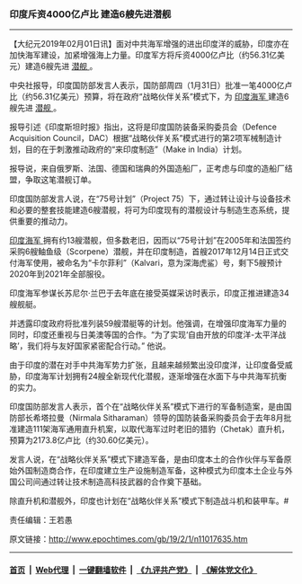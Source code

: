 ### 印度斥资4000亿卢比 建造6艘先进潜舰
------------------------

<p>
 【大纪元2019年02月01日讯】面对中共海军增强的进出印度洋的威胁，印度亦在加快海军建设，加紧增强海上力量。印度军方将斥资4000亿卢比（约56.31亿美元）建造6艘先进
 <a href="http://www.epochtimes.com/gb/tag/%E6%BD%9C%E8%88%B0.html">
  潜舰
 </a>
 。
</p>
<p>
 中央社报导，印度国防部发言人表示，国防部周四（1月31日）批准一笔4000亿卢比（约56.31亿美元）预算，将在政府“战略伙伴关系”模式下，为
 <a href="http://www.epochtimes.com/gb/tag/%E5%8D%B0%E5%BA%A6%E6%B5%B7%E5%86%9B.html">
  印度海军
 </a>
 建造6艘先进
 <a href="http://www.epochtimes.com/gb/tag/%E6%BD%9C%E8%88%B0.html">
  潜舰
 </a>
 。
</p>
<p>
 报导引述《印度斯坦时报》指出，这将是印度国防装备采购委员会（Defence Acquisition Council，DAC）根据“战略伙伴关系”模式进行的第2项军械制造计划，目的在于刺激推动政府的“来印度制造”（Make in India）计划。
</p>
<p>
 报导说，来自俄罗斯、法国、德国和瑞典的外国造船厂，正考虑与印度的造船厂结盟，争取这笔潜舰订单。
</p>
<p>
 印度国防部发言人说，在“75号计划”（Project 75）下，通过转让设计与设备技术和必要的整套技能建造6艘潜舰，将可为印度现有的潜舰设计与制造生态系统，提供重要的推动力。
</p>
<p>
 <a href="http://www.epochtimes.com/gb/tag/%E5%8D%B0%E5%BA%A6%E6%B5%B7%E5%86%9B.html">
  印度海军
 </a>
 拥有约13艘潜舰，但多数老旧，因而以“75号计划”在2005年和法国签约采购6艘鲉鱼级（Scorpene）潜舰，并在印度制造，首艘2017年12月14日正式交付海军使用，被命名为“卡尔菲利”（Kalvari，意为深海虎鲨）号，剩下5艘预计2020年到2021年全部服役。
</p>
<p>
 印度海军参谋长苏尼尔·兰巴于去年底在接受英媒采访时表示，印度正推进建造34艘舰艇。
</p>
<p>
 并透露印度政府将批准列装59艘潜艇等的计划。他强调，在增强印度海军力量的同时，印度还重视与日美澳等国的合作。“为了实现‘自由开放的印度洋-太平洋战略’，我们将与友好国家紧密配合行动。” 他说。
</p>
<p>
 由于印度的潜在对手中共海军势力扩张，且越来越频繁出没印度洋，让印度备受威胁，印度海军计划拥有24艘全新现代化潜舰，逐渐增强在水面下与中共海军抗衡的实力。
</p>
<p>
 印度国防部发言人表示，首个在“战略伙伴关系”模式下进行的军备制造案，是由国防部长希塔拉曼（Nirmala Sitharaman）领导的国防装备采购委员会于去年8月批准建造111架海军通用直升机案，以取代海军过时老旧的猎豹（Chetak）直升机，预算为2173.8亿卢比（约30.60亿美元）。
</p>
<p>
 发言人说，在“战略伙伴关系”模式下建造军备，是由印度本土的合作伙伴与军备原始外国制造商合作，在印度建立生产设施制造军备，这种模式为印度本土企业与外国公司间通过转让技术制造高科技武器的合作奠下基础。
</p>
<p>
 除直升机和潜舰外，印度也计划在“战略伙伴关系”模式下制造战斗机和装甲车。#
</p>
<p>
 责任编辑：王若愚
</p>

原文链接：http://www.epochtimes.com/gb/19/2/1/n11017635.htm


------------------------
#### [首页](https://github.com/gfw-breaker/banned-news/blob/master/README.md) &nbsp;|&nbsp; [Web代理](https://github.com/labour-camp/helloworld) &nbsp;|&nbsp; [一键翻墙软件](https://github.com/gfw-breaker/nogfw/blob/master/README.md) &nbsp;|&nbsp; [《九评共产党》](https://github.com/gfw-breaker/9ping.md/blob/master/README.md#九评之一评共产党是什么) &nbsp;|&nbsp; [《解体党文化》](https://github.com/gfw-breaker/jtdwh.md/blob/master/README.md#绪论)

